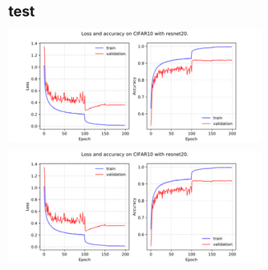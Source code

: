 # test



<p align="center">
  
  <img src="test.svg">
</p>


<p align="center">
  
  <a href="https://raw.githubusercontent.com/chenyaofo/test/master/test.svg?sanitize=true">  <img src="test.svg"> </a>
</p>




